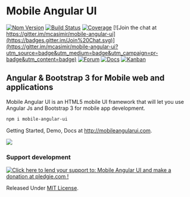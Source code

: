 # Mobile Angular UI

[![Npm Version](https://badge.fury.io/js/mobile-angular-ui.svg)](https://www.npmjs.com/package/mobile-angular-ui)
[![Build Status](https://travis-ci.org/mcasimir/mobile-angular-ui.svg?branch=master)](https://travis-ci.org/mcasimir/mobile-angular-ui)
[![Coverage](https://codecov.io/github/mcasimir/mobile-angular-ui/coverage.svg?branch=master)](https://codecov.io/github/mcasimir/mobile-angular-ui?branch=master)
[![Join the chat at https://gitter.im/mcasimir/mobile-angular-ui](https://badges.gitter.im/Join%20Chat.svg)](https://gitter.im/mcasimir/mobile-angular-ui?utm_source=badge&utm_medium=badge&utm_campaign=pr-badge&utm_content=badge)
[![Forum](https://img.shields.io/badge/mobile--angular--ui-forum-blue.svg)](http://mobileangularui.com/forum/) [![Docs](https://img.shields.io/badge/mobile--angular--ui-docs-blue.svg)](http://mobileangularui.com/docs/)
[![Kanban](https://img.shields.io/badge/mobile--angular--ui-kanban-blue.svg)](https://waffle.io/mcasimir/mobile-angular-ui)

## Angular &amp; Bootstrap 3 for Mobile web and applications

Mobile Angular UI is an HTML5 mobile UI framework that will let you use Angular Js and Bootstrap 3 for mobile app development.

``` sh
npm i mobile-angular-ui
```

Getting Started, Demo, Docs at http://mobileangularui.com.

![](http://mobileangularui.com/assets/img/phone.png)

### Support development

<a href='https://pledgie.com/campaigns/24868'><img alt='Click here to lend your support to: Mobile Angular UI and make a donation at pledgie.com !' src='https://pledgie.com/campaigns/24868.png?skin_name=chrome' border='0' ></a>

Released Under [MIT License](https://github.com/mcasimir/mobile-angular-ui/blob/master/LICENSE).
